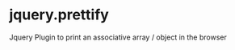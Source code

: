 jquery.prettify
===============

Jquery Plugin to print an associative array / object in the browser
